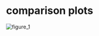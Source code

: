 # comparison plots
![figure_1](https://user-images.githubusercontent.com/24450586/27332134-42834e9c-55de-11e7-851d-c5c935a84e72.png)

